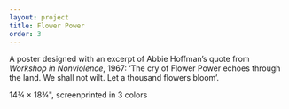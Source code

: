 ```yaml
---
layout: project
title: Flower Power
order: 3
---
```


A poster designed with an excerpt of Abbie Hoffman&rsquo;s quote from <i>Workshop in Nonviolence</i>, 1967: &lsquo;The cry of Flower Power echoes through the land. We shall not wilt. Let a thousand flowers bloom&rsquo;.

<p class="specifications">14&frac34; × 18&frac34;", screenprinted in 3 colors </p>